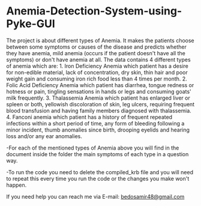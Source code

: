# Anemia-Detection-System-using-Pyke-GUI


The project is about different types of Anemia. It makes the patients choose between some symptoms or causes
of the disease and predicts whether they have anemia, mild anemia (occurs if the patient doesn't have all the 
symptoms) or don't have anemia at all.
The data contains 4 different types of anemia which are: 
	1. Iron Deficiency Anemia which patient has a desire for non-edible material, lack of concentration,
	dry skin, thin hair and poor weight gain and consuming iron rich food less than 4 times per month.
	2. Folic Acid Deficiency Anemia which patient has diarrhea, tongue redness or hotness or pain, tingling
	sensations in hands or legs and consuming goats' milk frequently.
	3. Thalassemia Anemia which patient has enlarged liver or spleen or both, yellowish discoloration of skin,
	leg ulcers, requiring frequent blood transfusion and having family members diagnosed with thalassemia.
	4. Fanconi anemia which patient has a history of frequent repeated infections within a short period of 
	time, any form of bleeding following a minor incident, thumb anomalies since birth, drooping eyelids 
	and hearing loss and/or any ear anomalies.
  
  -For each of the mentioned types of Anemia above you will find in the document inside the folder the main symptoms of each type in a question way.
  
  
  -To run the code you need to delete the compiled_krb file and you will need to repeat this every time you run the code or the changes you make won't happen.
  
  If you need help you can reach me via E-mail:
 bedosamir48@gmail.com
